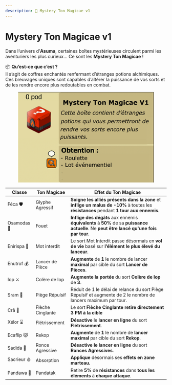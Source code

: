 ```yaml
---
description: 🎁 Mystery Ton Magicae v1
---
```


# Mystery Ton Magicae v1

Dans l’univers d’**Asuma**, certaines boîtes mystérieuses circulent parmi les aventuriers les plus curieux… Ce sont les **Mystery Ton Magicae** !

📦 **Qu’est-ce que c’est ?**\
Il s’agit de coffres enchantés renfermant d’étranges potions alchimiques. \
Ces breuvages uniques sont capables d’altérer la puissance de vos sorts et de les rendre encore plus redoutables en combat.

<figure><img src="../../.gitbook/assets/image.png" alt=""><figcaption></figcaption></figure>

| Classe      | Ton Magicae      | Effet du Ton Magicae                                                                                                                     |
| ----------- | ---------------- | ---------------------------------------------------------------------------------------------------------------------------------------- |
| Féca 🛡️    | Glyphe Agressif  | **Soigne les alliés présents dans la zone** et **inflige un malus de -10%** à toutes les **résistances** pendant **1 tour aux ennemis**. |
| Osamodas 🐗 | Fouet            | **Inflige des dégâts** aux ennemis **équivalents** à **50%** de sa **puissance actuelle**. Ne **peut être lancé qu'une fois par tour**.  |
| Enirispa 💓 | Mot interdit     | Le sort Mot Interdit passe désormais en **vol de vie** basé sur **l’élément le plus élevé du lanceur**.                                  |
| Enutrof 💰  | Lancer de Pièce  | **Augmente** de **1** le nombre de lancer **maximal** par cible du sort **Lancer de Pièces**.                                            |
| Iop ⚔️      | Colère de Iop    | **Augmente la portée** du sort **Colère de Iop** de **3**.                                                                               |
| Sram 👿     | Piège Répulsif   | Réduit de 1 le délai de relance du sort Piège Répulsif et augmente de 2 le nombre de lancers maximum par tour.                           |
| Crâ 🏹      | Flèche Cinglante | Le sort **Flèche Cinglante** **retire directement 3 PM à la cible**                                                                      |
| Xélor ⌛     | Flétrissement    | **Désactive** le **lancer en ligne** du sort **Flétrissement**.                                                                          |
| Ecaflip 😾  | Rekop            | **Augmente** de **1** le nombre de **lancer maximal** par cible du sort **Rekop**.                                                       |
| Sadida 🌳   | Ronce Agressive  | **Désactive le lancer en ligne** du sort **Ronces Agressives**.                                                                          |
| Sacrieur 🩸 | Absorption       | **Applique** désormais ses **effets en zone marteau.**                                                                                   |
| Pandawa 🍻  | Pandatak         | Retire **5%** de **résistances** dans **tous les éléments** à **chaque attaque**.                                                        |
